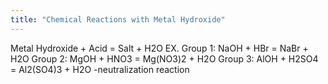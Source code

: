 ```yaml
---
title: "Chemical Reactions with Metal Hydroxide"
---
```

Metal Hydroxide + Acid = Salt + H2O
EX. 
Group 1: NaOH + HBr = NaBr + H2O
Group 2: MgOH + HNO3 = Mg(NO3)2 + H2O
Group 3: AlOH + H2SO4 = Al2(SO4)3 + H2O
-neutralization reaction

